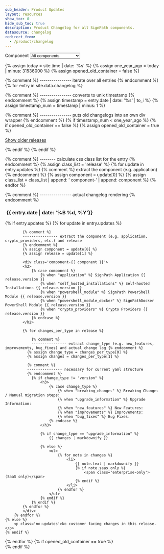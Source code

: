 ```yaml
---
sub_header: Product Updates
layout: resources
show_toc: 0
hide_sub_toc: true
description: Product Changelog for all SignPath components.
datasource: changelog
redirect_from:
  - /product/changelog
---
```


<section class='changelog'>

<div class='changelog-component-select-ctn'>
Component 
<select id='changelog-component-select'>
	<option value='all'>All components</option>
	<option value='application'>SignPath Application</option>
	<option value='self_hosted_installations'>Self-hosted Installations</option>
	<option value='powershell_module'>PowerShell module</option>
	<option value='crypto_providers'>Crypto Providers</option>
</select>
</div>

{% assign today = site.time | date: '%s' %}
{% assign one_year_ago = today | minus: 31536000 %}
{% assign opened_old_container = false %}

{% comment %} 
---------------- iterate over all entries 
{% endcomment %}
{% for entry in site.data.changelog %}

{% comment %} 
---------------- converts to unix timestamp 
{% endcomment %}
{% assign timestamp = entry.date | date: '%s' | to_i %}
{% assign timestamp_num = timestamp | minus: 1 %}

{% comment %} 
---------------- puts old changelogs into an own div wrapper 
{% endcomment %}
{% if timestamp_num < one_year_ago %}
	{% if opened_old_container == false %}
		{% assign opened_old_container = true %}
<p id='show-older-releases'><a id='show-older-releases-link' href='#'>Show older releases</a></p>
<div id='older-releases'> 	
	{% endif %}
{% endif %}

{% comment %} 
-------- calculate css class list for the entry 
{% endcomment %}
{% assign class_list = 'release' %}
{% for update in entry.updates %}
	{% comment %} extract the component (e.g. application) {% endcomment %}
	{% assign component = update[0] %}
	{% assign class_list = class_list | append: ' component-' | append: component %}
{% endfor %}

{% comment %}
---------------- actual changelog rendering
{% endcomment %}
<article class='{{ class_list }}' id="{{ entry.date | date: '%Y-%m-%d' }}">
	<h1>&nbsp;<span>{{ entry.date | date: '%B %d, %Y'}}</span></h1>
	{% if entry.updates %}
		{% for update in entry.updates %}
			
			{% comment %} 
			---------------- extract the component (e.g. application, crypto_providers, etc.) and release 
			{% endcomment %}
			{% assign component = update[0] %}
			{% assign release = update[1] %}
			
			<div class='component-{{ component }}'>
			<h2>
				{% case component %}
					{% when "application" %} SignPath Application {{ release.version }}
					{% when "self_hosted_installations" %} Self-hosted Installations {{ release.version }}
					{% when "powershell_module" %} SignPath PowerShell Module {{ release.version }}
					{% when "powershell_module_docker" %} SignPathDocker PowerShell Module {{ release.version }}
					{% when "crypto_providers" %} Crypto Providers {{ release.version }}
				{% endcase %}
			</h2>
			
			{% for changes_per_type in release %}
				
				{% comment %} 
				---------------- extract change_type (e.g. new_features, improvements, bug_fixes) and actual change log {% endcomment %} 
			  {% assign change_type = changes_per_type[0] %}
			  {% assign changes = changes_per_type[1] %}
			  
			  {% comment %} 
			  ---------------- necessary for current yaml structure 
			  {% endcomment %}
				{% if change_type != "version" %}
					<h3>
						{% case change_type %}
							{% when "breaking_changes" %} Breaking Changes / Manual migration steps:
							{% when "upgrade_information" %} Upgrade Information:
							{% when "new_features" %} New Features:
							{% when "improvements" %} Improvements:
							{% when "bug_fixes" %} Bug Fixes:
						{% endcase %}
					</h3>
					
					{% if change_type == "upgrade_information" %}
						{{ changes | markdownify }}
					
					{% else %}
						<ul>
							{% for note in changes %}
								<li>
									{{ note.text | markdownify }}
									{% if note.saas_only %}
										<span class='enterprise-only'>(SaaS only)</span>
									{% endif %}
								</li>
							{% endfor %}
						</ul>
					{% endif %}
				{% endif %}
			{% endfor %}
			</div>
		{% endfor %}
	{% else %}
		<p class='no-updates'>No customer facing changes in this release.</p>
	{% endif %}
</article>
{% endfor %}
{% if opened_old_container == true %}
</div> <!-- older-releases -->
{% endif %}

</section>